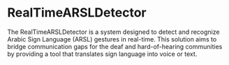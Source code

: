 # RealTimeARSLDetector
The RealTimeARSLDetector is a system designed to detect and recognize Arabic Sign Language (ARSL) gestures in real-time. This solution aims to bridge communication gaps for the deaf and hard-of-hearing communities by providing a tool that translates sign language into voice or text.
